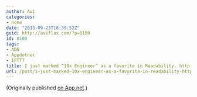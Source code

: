 ```yaml
---
author: Avi
categories:
- none
date: "2013-09-23T18:39:52Z"
guid: http://aviflax.com/?p=8100
id: 8100
tags:
- ADN
- Appdotnet
- IFTTT
title: I just marked “10x Engineer” as a favorite in Readability. http://www.readability.com/articles/eov5nvra
url: /post/i-just-marked-10x-engineer-as-a-favorite-in-readability-httpwww-readability-comarticleseov5nvra/
---
```

(Originally published [on App.net](http://alpha.app.net/aviflax/post/11454435).)